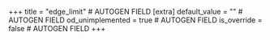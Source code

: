 +++
title = "edge_limit" # AUTOGEN FIELD
[extra]
default_value = "" # AUTOGEN FIELD
od_unimplemented = true # AUTOGEN FIELD
is_override = false # AUTOGEN FIELD
+++